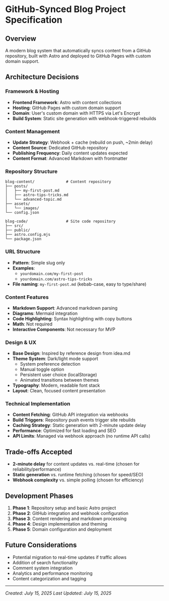 # GitHub-Synced Blog Project Specification

## Overview
A modern blog system that automatically syncs content from a GitHub repository, built with Astro and deployed to GitHub Pages with custom domain support.

## Architecture Decisions

### Framework & Hosting
- **Frontend Framework**: Astro with content collections
- **Hosting**: GitHub Pages with custom domain support
- **Domain**: User's custom domain with HTTPS via Let's Encrypt
- **Build System**: Static site generation with webhook-triggered rebuilds

### Content Management
- **Update Strategy**: Webhook + cache (rebuild on push, ~2min delay)
- **Content Source**: Dedicated GitHub repository
- **Publishing Frequency**: Daily content updates expected
- **Content Format**: Advanced Markdown with frontmatter

### Repository Structure
```
blog-content/              # Content repository
├── posts/
│   ├── my-first-post.md
│   ├── astro-tips-tricks.md
│   └── advanced-topic.md
├── assets/
│   └── images/
└── config.json

blog-code/                 # Site code repository
├── src/
├── public/
├── astro.config.mjs
└── package.json
```

### URL Structure
- **Pattern**: Simple slug only
- **Examples**: 
  - `yourdomain.com/my-first-post`
  - `yourdomain.com/astro-tips-tricks`
- **File naming**: `my-first-post.md` (kebab-case, easy to type/share)

### Content Features
- **Markdown Support**: Advanced markdown parsing
- **Diagrams**: Mermaid integration
- **Code Highlighting**: Syntax highlighting with copy buttons
- **Math**: Not required
- **Interactive Components**: Not necessary for MVP

### Design & UX
- **Base Design**: Inspired by reference design from idea.md
- **Theme System**: Dark/light mode support
  - System preference detection
  - Manual toggle option
  - Persistent user choice (localStorage)
  - Animated transitions between themes
- **Typography**: Modern, readable font stack
- **Layout**: Clean, focused content presentation

### Technical Implementation
- **Content Fetching**: GitHub API integration via webhooks
- **Build Triggers**: Repository push events trigger site rebuilds
- **Caching Strategy**: Static generation with 2-minute update delay
- **Performance**: Optimized for fast loading and SEO
- **API Limits**: Managed via webhook approach (no runtime API calls)

## Trade-offs Accepted
- **2-minute delay** for content updates vs. real-time (chosen for reliability/performance)
- **Static generation** vs. runtime fetching (chosen for speed/SEO)
- **Webhook complexity** vs. simple polling (chosen for efficiency)

## Development Phases
1. **Phase 1**: Repository setup and basic Astro project
2. **Phase 2**: GitHub integration and webhook configuration  
3. **Phase 3**: Content rendering and markdown processing
4. **Phase 4**: Design implementation and theming
5. **Phase 5**: Domain configuration and deployment

## Future Considerations
- Potential migration to real-time updates if traffic allows
- Addition of search functionality
- Comment system integration
- Analytics and performance monitoring
- Content categorization and tagging

---
*Created: July 15, 2025*
*Last Updated: July 15, 2025*